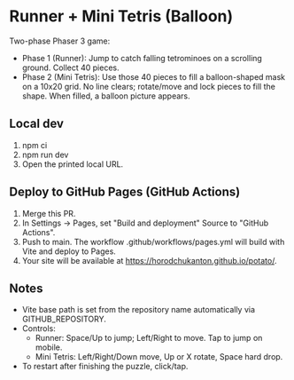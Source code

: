 # Runner + Mini Tetris (Balloon)

Two-phase Phaser 3 game:
- Phase 1 (Runner): Jump to catch falling tetrominoes on a scrolling ground. Collect 40 pieces.
- Phase 2 (Mini Tetris): Use those 40 pieces to fill a balloon-shaped mask on a 10x20 grid. No line clears; rotate/move and lock pieces to fill the shape. When filled, a balloon picture appears.

## Local dev
1. npm ci
2. npm run dev
3. Open the printed local URL.

## Deploy to GitHub Pages (GitHub Actions)
1. Merge this PR.
2. In Settings → Pages, set "Build and deployment" Source to "GitHub Actions".
3. Push to main. The workflow .github/workflows/pages.yml will build with Vite and deploy to Pages.
4. Your site will be available at https://horodchukanton.github.io/potato/.

## Notes
- Vite base path is set from the repository name automatically via GITHUB_REPOSITORY.
- Controls:
  - Runner: Space/Up to jump; Left/Right to move. Tap to jump on mobile.
  - Mini Tetris: Left/Right/Down move, Up or X rotate, Space hard drop.
- To restart after finishing the puzzle, click/tap.
